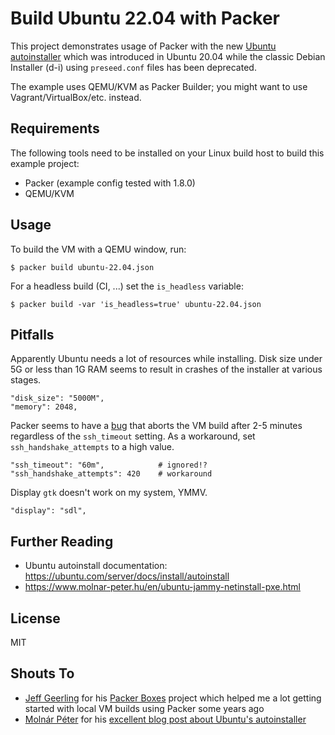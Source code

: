 
# Build Ubuntu 22.04 with Packer

This project demonstrates usage of Packer with the new [Ubuntu autoinstaller](https://ubuntu.com/server/docs/install/autoinstall) which was introduced in Ubuntu 20.04 while the classic Debian Installer (d-i) using `preseed.conf` files has been deprecated.

The example uses QEMU/KVM as Packer Builder; you might want to use Vagrant/VirtualBox/etc. instead.

## Requirements

The following tools need to be installed on your Linux build host to build this example project:

* Packer (example config tested with 1.8.0)
* QEMU/KVM

## Usage

To build the VM with a QEMU window, run:

    $ packer build ubuntu-22.04.json

For a headless build (CI, ...) set the `is_headless` variable:

    $ packer build -var 'is_headless=true' ubuntu-22.04.json

## Pitfalls

Apparently Ubuntu needs a lot of resources while installing. Disk size under 5G or less than 1G RAM seems to result in crashes of the installer at various stages.

    "disk_size": "5000M",
    "memory": 2048,

Packer seems to have a [bug](https://github.com/hashicorp/packer-plugin-sdk/issues/87) that aborts the VM build after 2-5 minutes regardless of the `ssh_timeout` setting. As a workaround, set `ssh_handshake_attempts` to a high value.

    "ssh_timeout": "60m",            # ignored!?
    "ssh_handshake_attempts": 420    # workaround

Display `gtk` doesn't work on my system, YMMV.

    "display": "sdl",

## Further Reading

* Ubuntu autoinstall documentation: https://ubuntu.com/server/docs/install/autoinstall
* https://www.molnar-peter.hu/en/ubuntu-jammy-netinstall-pxe.html



## License 

MIT

## Shouts To

* [Jeff Geerling](https://jeffgeerling.com) for his [Packer Boxes](https://github.com/geerlingguy/packer-boxes) project which helped me a lot getting started with local VM builds using Packer some years ago
* [Molnár Péter](https://www.molnar-peter.hu) for his [excellent blog post about Ubuntu's autoinstaller](https://www.molnar-peter.hu/en/ubuntu-jammy-netinstall-pxe.html)
